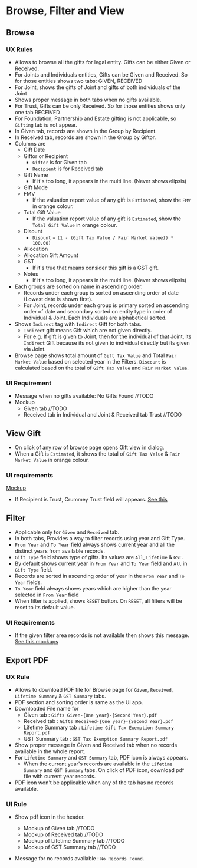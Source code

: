 # Browse, Filter and View

## Browse

### UX Rules
- Allows to browse all the gifts for legal entity. Gifts can be either Given or Received.
- For Joints and Individuals entities, Gifts can be Given and Received. So for those entities shows two tabs: GIVEN, RECEIVED
- For Joint, shows the gifts of Joint and gifts of both individuals of the Joint
- Shows proper message in both tabs when no gifts available.
- For Trust, Gifts can be only Received. So for those entities shows only one tab RECEIVED
- For Foundation, Partnership and Estate gifting is not applicable, so `Gifting` tab is not appear.
- In Given tab, records are shown in the Group by Recipient.
- In Received tab, records are shown in the Group by Giftor.
- Columns are
  - Gift Date
  - Giftor or Recipient
    - `Giftor` is for Given tab
    - `Recipient` is for Received tab
  - Gift Name
    - If it's too long, it appears in the multi line. (Never shows elipsis)
  - Gift Mode
  - FMV
    - If the valuation report value of any gift is `Estimated`, show the `FMV` in orange colour.
  - Total Gift Value
    - If the valuation report value of any gift is `Estimated`, show the `Total Gift Value` in orange colour.
  - Disount
    - `Disount` = `(1 - (Gift Tax Value / Fair Market Value)) * 100.00)`
  - Allocation
  - Allocation Gift Amount
  - GST
    - If it's true that means consider this gift is a GST gift.
  - Notes
    - If it's too long, it appears in the multi line. (Never shows elipsis)
- Each groups are sorted on name in ascending order.
  - Records under each group is sorted on ascending order of date (Lowest date is shown first).
  - For Joint, records under each group is primary sorted on ascending order of date and secondary sorted on entity type in order of Individual & Joint. Each Individuals are alphabetical sorted.
- Shows `Indirect` tag with `Indirect` Gift for both tabs.
  - `Indirect` gift means Gift which are not given directly.
  - For e.g. If gift is given to Joint, then for the individual of that Joint, its `Indirect` Gift because its not given to individual directly but its given via Joint.
- Browse page shows total amount of `Gift Tax Value` and Total `Fair Market Value` based on selected year in the Filters. `Discount` is calculated based on the total of `Gift Tax Value` and `Fair Market Value`.

### UI Requirement 

- Message when no gifts available: No Gifts Found //TODO
- Mockup
  - Given tab //TODO
  - Received tab in Individual and Joint & Received tab Trust //TODO


## View Gift

- On click of any row of browse page opens Gift view in dialog.
- When a Gift is `Estimated`, it shows the total of `Gift Tax Value` & `Fair Market Value` in orange colour.

### UI requirements

[Mockup](https://drive.google.com/file/d/1i7trcbBkWXR7C1sH8Vdybqs0MpQCOR6V/view?usp=sharing)

- If Recipient is Trust, Crummey Trust field will appears. [See this](https://drive.google.com/file/d/1kcggivFHKZyiWQdBD-ejGzEINEC4oIBl/view?usp=sharing)



## Filter

- Applicable only for `Given` and `Received` tab.
- In both tabs, Provides a way to filter records using year and Gift Type.
- `From Year` and `To Year` field always shows current year and all the distinct years from available records.
- `Gift Type` field shows type of gifts. Its values are `All`, `Lifetime` & `GST`.
- By default shows current year in `From Year` and `To Year` field and `All` in `Gift Type` field.
- Records are sorted in ascending order of year in the `From Year` and `To Year` fields.
- `To Year` field always shows years which are higher than the year selected in `From Year` field
- When filter is applied, shows `RESET` button. On `RESET`, all filters will be reset to its default value.

### UI Requirements

- If the given filter area records is not available then shows this message. [See this mockups](https://drive.google.com/file/d/1gw4eNK0YFitm71nlMX8iwbWe35mKv1vH/view)



## Export PDF

### UX Rule

- Allows to download PDF file for Browse page for `Given`, `Received`, `Lifetime Summary` & `GST Summary` tabs.
- PDF section and sorting order is same as the UI app.
- Downloaded File name for
  - Given tab : `Gifts Given-{One year}-{Second Year}.pdf`
  - Received tab : `Gifts Received-{One year}-{Second Year}.pdf`
  - Lifetime Summary tab : `Lifetime Gift Tax Exemption Summary Report.pdf`
  - GST Summary tab : `GST Tax Exemption Summary Report.pdf`
- Show proper message in Given and Received tab when no records available in the whole report.
- For `Lifetime Summary` and `GST Summary` tab, PDF icon is always appears. 
  - When the current year's records are available in the `Lifetime Summary` and `GST Summary` tabs. On click of PDF icon, download pdf file with current year records.
- PDF icon won't be applicable when any of the tab has no records available.

### UI Rule

- Show pdf icon in the header.
  - Mockup of Given tab //TODO
  - Mockup of Received tab //TODO
  - Mockup of Lifetime Summary tab //TODO
  - Mockup of GST Summary tab //TODO

- Message for no records available : `No Records Found`.


